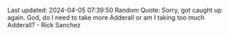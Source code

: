 Last updated: 2024-04-05 07:39:50
Random Quote: Sorry, got caught up again. God, do I need to take more Adderall or am I taking too much Adderall? - Rick Sanchez